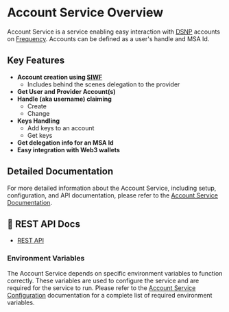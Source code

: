 # Account Service Overview

Account Service is a service enabling easy interaction with [DSNP](https://dsnp.org/) accounts on [Frequency](https://docs.frequency.xyz/). Accounts can be defined as a user's handle and MSA Id.

## Key Features

- **Account creation using [SIWF](https://github.com/ProjectLibertyLabs/siwf)**
  - Includes behind the scenes delegation to the provider
- **Get User and Provider Account(s)**
- **Handle (aka username) claiming**
  - Create
  - Change
- **Keys Handling**
  - Add keys to an account
  - Get keys
- **Get delegation info for an MSA Id**
- **Easy integration with Web3 wallets**

## Detailed Documentation

For more detailed information about the Account Service, including setup, configuration, and API documentation, please refer to the [Account Service Documentation](https://projectlibertylabs.github.io/gateway/Build/AccountService/AccountService.html).

## 🚀 REST API Docs

- [REST API](https://projectlibertylabs.github.io/account-service)

### Environment Variables

The Account Service depends on specific environment variables to function correctly. These variables are used to configure the service and are required for the service to run. Please refer to the [Account Service Configuration](https://projectlibertylabs.github.io/gateway/Build/AccountService/AccountService.html#configuration) documentation for a complete list of required environment variables.
